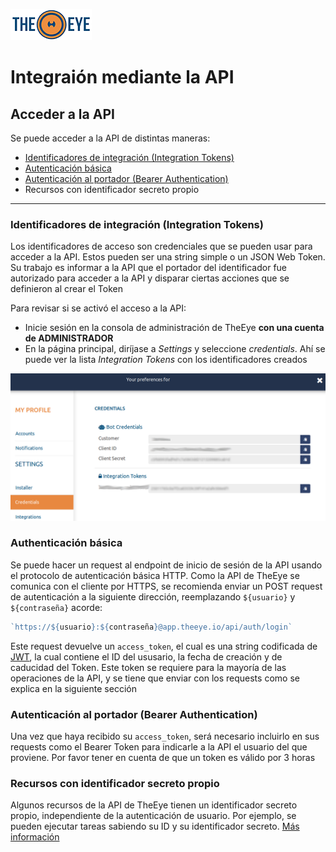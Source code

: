[![theeye.io](images/logo-theeye-theOeye-logo2.png)](https://theeye.io/en/index.html)

# Integraión mediante la API

## Acceder a la API

Se puede acceder a la API de distintas maneras:

* [Identificadores de integración (Integration Tokens)](#identificadores-de-integración-integration-tokens)
* [Autenticación básica](#autenticación-básica)
* [Autenticación al portador (Bearer Authentication)](#autenticación-al-portador-bearer-authentication)
* Recursos con identificador secreto propio

-----

### Identificadores de integración (Integration Tokens)

Los identificadores de acceso son credenciales que se pueden usar para acceder a la API. Estos pueden ser una string simple o un JSON Web Token. Su trabajo es informar a la API que el portador del identificador fue autorizado para acceder a la API y disparar ciertas acciones que se definieron al crear el Token

Para revisar si se activó el acceso a la API:
- Inicie sesión en la consola de administración de TheEye **con una cuenta de ADMINISTRADOR**
- En la página principal, diríjase a *Settings* y seleccione *credentials*. Ahí se puede ver la lista *Integration Tokens* con los identificadores creados

![dashboard_settings_credentials](images/dashboard_setting_credentials.png)

### Authenticación básica

Se puede hacer un request al endpoint de inicio de sesión de la API usando el protocolo de autenticación básica HTTP. Como la API de TheEye se comunica con el cliente por HTTPS, se recomienda enviar un POST request de autenticación a la siguiente dirección, reemplazando `${usuario}` y `${contraseña}` acorde:

```javascript
`https://${usuario}:${contraseña}@app.theeye.io/api/auth/login`
```

Este request devuelve un `access_token`, el cual es una string codificada de [JWT](https://jwt.io), la cual contiene el ID del ususario, la fecha de creación y de caducidad del Token. Este token se requiere para la mayoría de las operaciones de la API, y se tiene que enviar con los requests como se explica en la siguiente sección

### Autenticación al portador (Bearer Authentication)

Una vez que haya recibido su `access_token`, será necesario incluirlo en sus requests como el Bearer Token para indicarle a la API el usuario del que proviene. Por favor tener en cuenta de que un token es válido por 3 horas 

### Recursos con identificador secreto propio

Algunos recursos de la API de TheEye tienen un identificador secreto propio, independiente de la autenticación de usuario. Por ejemplo, se pueden ejecutar tareas sabiendo su ID y su identificador secreto. [Más información](es/tasks/#usando-la-secret-key-de-la-tarea-recomendado)
